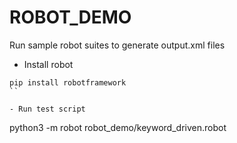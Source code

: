 # ROBOT_DEMO

Run sample robot suites to generate output.xml files

- Install robot

```
pip install robotframework
``

- Run test script
```

python3 -m robot robot_demo/keyword_driven.robot

```

```
